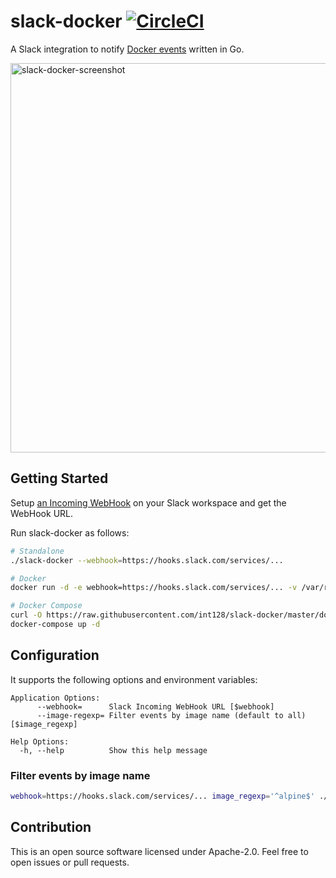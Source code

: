 # slack-docker [![CircleCI](https://circleci.com/gh/int128/slack-docker.svg?style=shield)](https://circleci.com/gh/int128/slack-docker)

A Slack integration to notify [Docker events](https://docs.docker.com/engine/reference/commandline/events/) written in Go.

<img width="623" alt="slack-docker-screenshot" src="https://user-images.githubusercontent.com/321266/32720381-bc847924-c8a6-11e7-8348-fa7e03e82939.png">


## Getting Started

Setup [an Incoming WebHook](https://my.slack.com/services/new/incoming-webhook) on your Slack workspace and get the WebHook URL.

Run slack-docker as follows:

```sh
# Standalone
./slack-docker --webhook=https://hooks.slack.com/services/...

# Docker
docker run -d -e webhook=https://hooks.slack.com/services/... -v /var/run/docker.sock:/var/run/docker.sock int128/slack-docker

# Docker Compose
curl -O https://raw.githubusercontent.com/int128/slack-docker/master/docker-compose.yml
docker-compose up -d
```


## Configuration

It supports the following options and environment variables:

```
Application Options:
      --webhook=      Slack Incoming WebHook URL [$webhook]
      --image-regexp= Filter events by image name (default to all) [$image_regexp]

Help Options:
  -h, --help          Show this help message
```


### Filter events by image name

```sh
webhook=https://hooks.slack.com/services/... image_regexp='^alpine$' ./slack-docker
```


## Contribution

This is an open source software licensed under Apache-2.0.
Feel free to open issues or pull requests.
